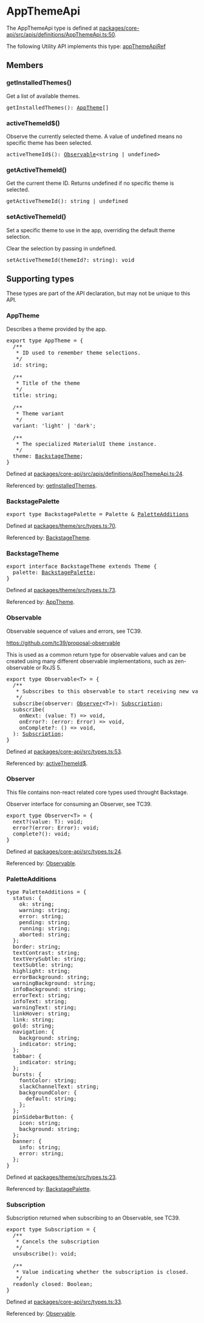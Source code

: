 # AppThemeApi

The AppThemeApi type is defined at
[packages/core-api/src/apis/definitions/AppThemeApi.ts:50](https://github.com/spotify/backstage/blob/0406ace29aba7332a98ff9ef9feedd65adc75223/packages/core-api/src/apis/definitions/AppThemeApi.ts#L50).

The following Utility API implements this type:
[appThemeApiRef](./README.md#apptheme)

## Members

### getInstalledThemes()

Get a list of available themes.

<pre>
getInstalledThemes(): <a href="#apptheme">AppTheme</a>[]
</pre>

### activeThemeId\$()

Observe the currently selected theme. A value of undefined means no specific
theme has been selected.

<pre>
activeThemeId$(): <a href="#observable">Observable</a>&lt;string | undefined&gt;
</pre>

### getActiveThemeId()

Get the current theme ID. Returns undefined if no specific theme is selected.

<pre>
getActiveThemeId(): string | undefined
</pre>

### setActiveThemeId()

Set a specific theme to use in the app, overriding the default theme selection.

Clear the selection by passing in undefined.

<pre>
setActiveThemeId(themeId?: string): void
</pre>

## Supporting types

These types are part of the API declaration, but may not be unique to this API.

### AppTheme

Describes a theme provided by the app.

<pre>
export type AppTheme = {
  /**
   * ID used to remember theme selections.
   */
  id: string;

  /**
   * Title of the theme
   */
  title: string;

  /**
   * Theme variant
   */
  variant: 'light' | 'dark';

  /**
   * The specialized MaterialUI theme instance.
   */
  theme: <a href="#backstagetheme">BackstageTheme</a>;
}
</pre>

Defined at
[packages/core-api/src/apis/definitions/AppThemeApi.ts:24](https://github.com/spotify/backstage/blob/0406ace29aba7332a98ff9ef9feedd65adc75223/packages/core-api/src/apis/definitions/AppThemeApi.ts#L24).

Referenced by: [getInstalledThemes](#getinstalledthemes).

### BackstagePalette

<pre>
export type BackstagePalette = Palette &amp; <a href="#paletteadditions">PaletteAdditions</a>
</pre>

Defined at
[packages/theme/src/types.ts:70](https://github.com/spotify/backstage/blob/0406ace29aba7332a98ff9ef9feedd65adc75223/packages/theme/src/types.ts#L70).

Referenced by: [BackstageTheme](#backstagetheme).

### BackstageTheme

<pre>
export interface BackstageTheme extends Theme {
  palette: <a href="#backstagepalette">BackstagePalette</a>;
}
</pre>

Defined at
[packages/theme/src/types.ts:73](https://github.com/spotify/backstage/blob/0406ace29aba7332a98ff9ef9feedd65adc75223/packages/theme/src/types.ts#L73).

Referenced by: [AppTheme](#apptheme).

### Observable

Observable sequence of values and errors, see TC39.

https://github.com/tc39/proposal-observable

This is used as a common return type for observable values and can be created
using many different observable implementations, such as zen-observable or
RxJS 5.

<pre>
export type Observable&lt;T&gt; = {
  /**
   * Subscribes to this observable to start receiving new values.
   */
  subscribe(observer: <a href="#observer">Observer</a>&lt;T&gt;): <a href="#subscription">Subscription</a>;
  subscribe(
    onNext: (value: T) =&gt; void,
    onError?: (error: Error) =&gt; void,
    onComplete?: () =&gt; void,
  ): <a href="#subscription">Subscription</a>;
}
</pre>

Defined at
[packages/core-api/src/types.ts:53](https://github.com/spotify/backstage/blob/0406ace29aba7332a98ff9ef9feedd65adc75223/packages/core-api/src/types.ts#L53).

Referenced by: [activeThemeId\$](#activethemeid).

### Observer

This file contains non-react related core types used throught Backstage.

Observer interface for consuming an Observer, see TC39.

<pre>
export type Observer&lt;T&gt; = {
  next?(value: T): void;
  error?(error: Error): void;
  complete?(): void;
}
</pre>

Defined at
[packages/core-api/src/types.ts:24](https://github.com/spotify/backstage/blob/0406ace29aba7332a98ff9ef9feedd65adc75223/packages/core-api/src/types.ts#L24).

Referenced by: [Observable](#observable).

### PaletteAdditions

<pre>
type PaletteAdditions = {
  status: {
    ok: string;
    warning: string;
    error: string;
    pending: string;
    running: string;
    aborted: string;
  };
  border: string;
  textContrast: string;
  textVerySubtle: string;
  textSubtle: string;
  highlight: string;
  errorBackground: string;
  warningBackground: string;
  infoBackground: string;
  errorText: string;
  infoText: string;
  warningText: string;
  linkHover: string;
  link: string;
  gold: string;
  navigation: {
    background: string;
    indicator: string;
  };
  tabbar: {
    indicator: string;
  };
  bursts: {
    fontColor: string;
    slackChannelText: string;
    backgroundColor: {
      default: string;
    };
  };
  pinSidebarButton: {
    icon: string;
    background: string;
  };
  banner: {
    info: string;
    error: string;
  };
}
</pre>

Defined at
[packages/theme/src/types.ts:23](https://github.com/spotify/backstage/blob/0406ace29aba7332a98ff9ef9feedd65adc75223/packages/theme/src/types.ts#L23).

Referenced by: [BackstagePalette](#backstagepalette).

### Subscription

Subscription returned when subscribing to an Observable, see TC39.

<pre>
export type Subscription = {
  /**
   * Cancels the subscription
   */
  unsubscribe(): void;

  /**
   * Value indicating whether the subscription is closed.
   */
  readonly closed: Boolean;
}
</pre>

Defined at
[packages/core-api/src/types.ts:33](https://github.com/spotify/backstage/blob/0406ace29aba7332a98ff9ef9feedd65adc75223/packages/core-api/src/types.ts#L33).

Referenced by: [Observable](#observable).
